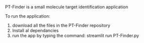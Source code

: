 PT-Finder is a small molecule target identification application

To run the application:
1. download all the files in the PT-Finder repository 
2. Install al  dependancies
3. run the app by typing the command: streamlit run PT-Finder.py
